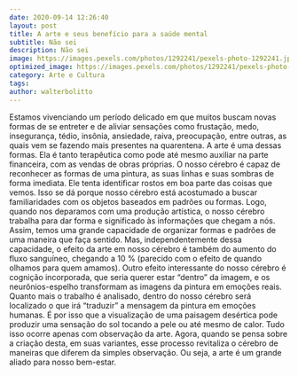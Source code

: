 ```yaml
---
date: 2020-09-14 12:26:40
layout: post
title: A arte e seus benefício para a saúde mental
subtitle: Não sei
description: Não sei
image: https://images.pexels.com/photos/1292241/pexels-photo-1292241.jpeg
optimized_image: https://images.pexels.com/photos/1292241/pexels-photo-1292241.jpeg
category: Arte e Cultura
tags:
author: walterbolitto
---
```


 Estamos vivenciando um período delicado em que muitos buscam novas formas de se entreter e de aliviar sensações como frustação, medo, insegurança, tédio, insônia, ansiedade, raiva, preocupação, entre outras, as quais vem se fazendo mais presentes na quarentena. A arte é uma dessas formas. Ela é tanto terapêutica como pode até mesmo auxiliar na parte financeira, com as vendas de obras próprias. 
 O nosso cérebro é capaz de reconhecer as formas de uma pintura, as suas linhas e suas sombras de forma imediata. Ele tenta identificar rostos em boa parte das coisas que vemos. Isso se dá porque nosso cérebro está acostumado a buscar familiaridades com os objetos baseados em padrões ou formas. Logo, quando nos deparamos com uma produção artística, o nosso cérebro trabalha para dar forma e significado às informações que chegam a nós. Assim, temos uma grande capacidade de organizar formas e padrões de uma maneira que faça sentido. Mas, independentemente dessa capacidade, o efeito da arte em nosso cérebro é também do aumento do fluxo sanguíneo, chegando a 10 % (parecido com o efeito de quando olhamos para quem amamos). Outro efeito interessante do nosso cérebro é cognição incorporada, que seria querer estar “dentro” da imagem, e os neurônios-espelho transformam as imagens da pintura em emoções reais. Quanto mais o trabalho é analisado, dentro do nosso cérebro será localizado o que irá “traduzir” a mensagem da pintura em emoções humanas. É por isso que a visualização de uma paisagem desértica pode produzir uma sensação do sol tocando a pele ou até mesmo de calor.
 Tudo isso ocorre apenas com observação da arte. Agora, quando se pensa sobre a criação desta, em suas variantes, esse processo revitaliza o cérebro de maneiras que diferem da simples observação. Ou seja, a arte é um grande aliado para nosso bem-estar. 
